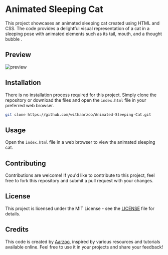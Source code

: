 # Animated Sleeping Cat
This project showcases an animated sleeping cat created using HTML and CSS. The code provides a delightful visual representation of a cat in a sleeping pose with animated elements such as its tail, mouth, and a thought bubble .

## Preview
![preview](https://github.com/withaarzoo/Animated-Sleeping-Cat/assets/59678435/76d88adb-eb77-422a-95b6-b819823bf165)

## Installation
There is no installation process required for this project. Simply clone the repository or download the files and open the `index.html` file in your preferred web browser.

```bash
git clone https://github.com/withaarzoo/Animated-Sleeping-Cat.git
```

## Usage
Open the `index.html` file in a web browser to view the animated sleeping cat.

## Contributing
Contributions are welcome! If you'd like to contribute to this project, feel free to fork this repository and submit a pull request with your changes.

## License
This project is licensed under the MIT License - see the [LICENSE](LICENSE) file for details.

## Credits
This code is created by [Aarzoo](https://twitter.com/withaarzoo), inspired by various resources and tutorials available online. Feel free to use it in your projects and share your feedback!
